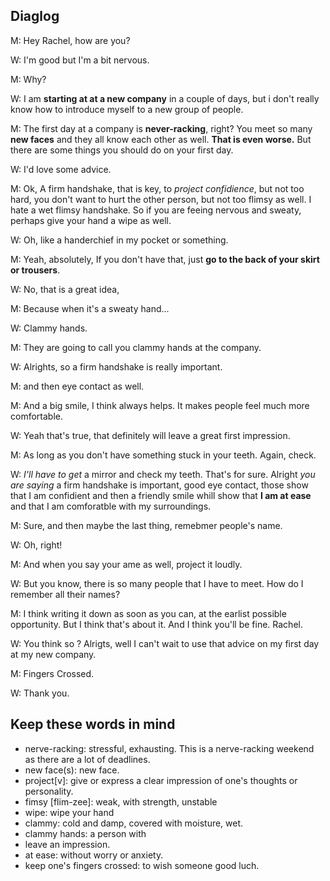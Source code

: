 ## Diaglog

M: Hey Rachel, how are you? 

W: I'm good but I'm a bit nervous.

M: Why?

W: I am **starting at at a new company**  in a couple of days, but i don't really know how to introduce myself to a new group of people.

M: The first day at a company is **never-racking**, right? You meet so many **new faces** and they all know each other as well. **That is even worse.** But there are some things you should do on your first day.

W: I'd love some advice.

M: Ok, A firm handshake, that is key, to *project confidience*, but not too hard, you don't want to hurt the other person, but 
not too flimsy as well. I hate a wet flimsy handshake. So if you are feeing nervous and sweaty, perhaps give your hand a wipe as well.

W: Oh, like a handerchief in my pocket or something.

M: Yeah, absolutely, If you don't have that, just **go to the back of your skirt or trousers**.

W: No, that is a great idea, 

M: Because when it's a sweaty hand...

W: Clammy hands.

M: They are going to call you clammy hands at the company.

W: Alrights, so a firm handshake is really important.

M: and then eye contact as well.

M: And a big smile, I think always helps. It makes people feel much more comfortable.

W: Yeah that's true, that definitely will leave a great first impression.

M: As long as you don't have something stuck in your teeth. Again, check.

W: *I'll have to get* a mirror and check my teeth. That's for sure. Alright *you are saying* a firm handshake is important, good eye contact, those show that I am confidient and then a friendly smile whill show that **I am at ease** and that I am comforatble with my surroundings.

M: Sure, and then maybe the last thing, remebmer people's name.

W: Oh, right!

M: And when you say your ame as well, project it loudly.

W: But you know, there is so many people that I have to meet. How do I remember all their names?

M: I think writing it down as soon as you can, at the earlist possible opportunity. But I think that's about it. And I think you'll be fine. Rachel.

W: You think so ?  Alrigts, well I can't wait to use that advice on my first day at my new company.

M: Fingers Crossed.

W: Thank you.


## Keep these words in mind
- nerve-racking: stressful, exhausting.   This is a nerve-racking weekend as there are a lot of deadlines.
- new face(s): new face.
- project[v]: give or express a clear impression of one's thoughts or personality. 
- fimsy [flim-zee]: weak, with strength, unstable
- wipe: wipe your hand
- clammy: cold and damp, covered with moisture, wet.
- clammy hands: a person with 
- leave an impression.
- at ease: without worry or anxiety.
- keep one's fingers crossed: to wish someone good luch.
